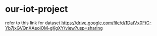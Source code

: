 # our-iot-project
refer to this link for dataset
https://drive.google.com/file/d/1DatVx0FtG-Yb7jxGVQnXAeoiOM-gKgXY/view?usp=sharing

